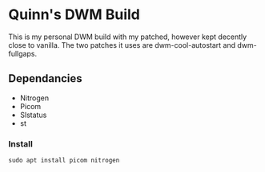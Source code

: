 # Quinn's DWM Build
This is my personal DWM build with my patched, however kept decently close to vanilla. The two patches it uses are dwm-cool-autostart and dwm-fullgaps.
## Dependancies
- Nitrogen
- Picom
- Slstatus
- st
### Install
`sudo apt install picom nitrogen`